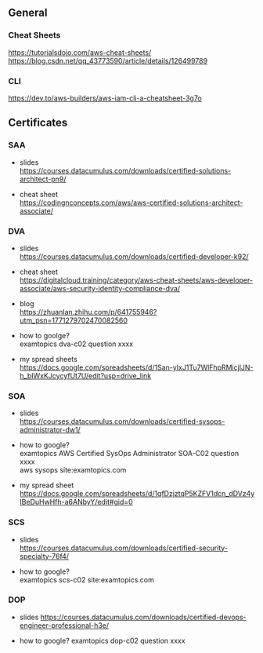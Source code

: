 ## General
### Cheat Sheets
https://tutorialsdojo.com/aws-cheat-sheets/  
https://blog.csdn.net/qq_43773590/article/details/126499789

### CLI
https://dev.to/aws-builders/aws-iam-cli-a-cheatsheet-3g7o

## Certificates
### SAA
- slides      
  https://courses.datacumulus.com/downloads/certified-solutions-architect-pn9/
  
- cheat sheet  
  https://codingnconcepts.com/aws/aws-certified-solutions-architect-associate/  


### DVA
- slides  
  https://courses.datacumulus.com/downloads/certified-developer-k92/
  
- cheat sheet   
  https://digitalcloud.training/category/aws-cheat-sheets/aws-developer-associate/aws-security-identity-compliance-dva/

- blog  
  https://zhuanlan.zhihu.com/p/641755946?utm_psn=1771279702470082560

- how to goolge?  
  examtopics dva-c02 question xxxx

- my spread sheets  
  https://docs.google.com/spreadsheets/d/1San-yIxJ1Tu7WlFhpRMicjlJN-h_bIWxKJcycyfUt7U/edit?usp=drive_link


### SOA
- slides  
  https://courses.datacumulus.com/downloads/certified-sysops-administrator-dw1/

- how to google?  
  examtopics AWS Certified SysOps Administrator SOA-C02 question xxxx  
  aws sysops <keyword> site:examtopics.com

- my spread sheet  
  https://docs.google.com/spreadsheets/d/1qfDzjztqP5KZFV1dcn_dDVz4yIBeDuHwHfh-a6ANbyY/edit#gid=0

### SCS
- slides  
  https://courses.datacumulus.com/downloads/certified-security-specialty-76f4/

- how to google?  
examtopics scs-c02  site:examtopics.com


### DOP  
- slides
  https://courses.datacumulus.com/downloads/certified-devops-engineer-professional-h3e/

- how to google?
  examtopics dop-c02 question xxxx  

